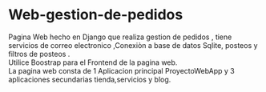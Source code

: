 # Web-gestion-de-pedidos   
Pagina Web hecho en Django que realiza gestion de pedidos , tiene servicios de correo electronico ,Conexiòn a base de datos Sqlite, posteos  y filtros de posteos   .   
Utilice Boostrap  para el Frontend de la pagina web.     
La pagina web consta de 1 Aplicacion principal ProyectoWebApp y 3 aplicaciones secundarias tienda,servicios y blog.
